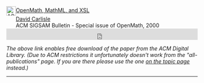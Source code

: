 
<!-- ACM DL Article: OpenMath, MathML, and XSL -->
<div class="acmdlitem" id="item362011"><img
src="//dl.acm.org/images/oa.gif" width="25" height="25" border="0"
alt="ACM DL Author-ize service" style="vertical-align:middle"/><a
href="https://dl.acm.org/authorize?N42868" title="OpenMath, MathML,
and XSL">OpenMath, MathML, and XSL</a><div style="margin-left:25px"><a
href="https://dl.acm.org/author_page.cfm?id=81100430209" >David
Carlisle</a><br />ACM SIGSAM Bulletin - Special issue of OpenMath,
2000</div></div>
<!-- ACM DL Bibliometrics: OpenMath, MathML, and XSL-->
<div class="acmdlstat" id ="stats362011"><iframe
src="https://dl.acm.org/authorizestats?N42868" width="100%"
height="30" scrolling="no" frameborder="0">frames are not
supported</iframe></div>



_The above link enables free download of the paper from the ACM Digital
Library.  (Due to ACM restrictions it unfortunately doesn't work from
the "all-publications" page. If you are there please use the one [on the
topic page]({{site.baseurl}}/publications/indexbytopic/mathml/) instead.)_





***


